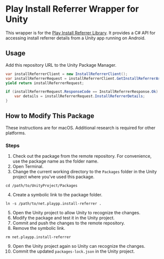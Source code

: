 # Play Install Referrer Wrapper for Unity

This wrapper is for the [Play Install Referrer Library](https://developer.android.com/google/play/installreferrer/library). It provides a C# API for accessing install referrer details from a Unity app running on Android.

## Usage

Add this repository URL to the Unity Package Manager.

```csharp
var installReferrerClient = new InstallReferrerClient();
var installReferrerRequest = installReferrerClient.GetInstallReferrerAsync();
yield return installReferrerRequest;

if (installReferrerRequest.ResponseCode == InstallReferrerResponse.Ok) {
    var details = installReferrerRequest.InstallReferrerDetails;
}
```

## How to Modify This Package

These instructions are for macOS. Additional research is required for other platforms.

### Steps

1. Check out the package from the remote repository. For convenience, use the package name as the folder name.
2. Open Terminal.
3. Change the current working directory to the `Packages` folder in the Unity project where you've used this package.
```
cd /path/to/UnityProject/Packages
```
4. Create a symbolic link to the package folder.
```
ln -s /path/to/net.playpp.install-referrer .
```
5. Open the Unity project to allow Unity to recognize the changes.
6. Modify the package and test it in the Unity project.
7. Commit and push the changes to the remote repository.
8. Remove the symbolic link.
```
rm net.playpp.install-referrer
```
9. Open the Unity project again so Unity can recognize the changes.
10. Commit the updated `packages-lock.json` in the Unity project.
